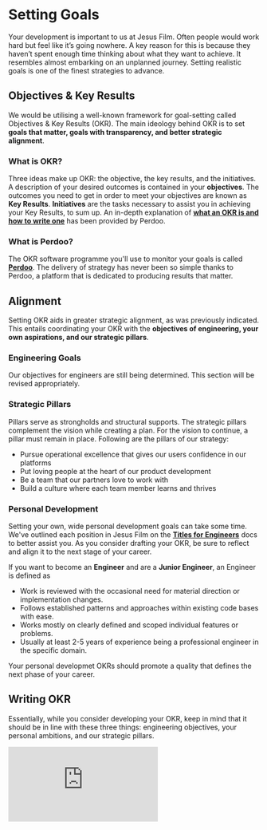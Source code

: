 # Setting Goals

Your development is important to us at Jesus Film. Often people would work hard but feel like it’s going nowhere. A key reason for this is because they haven’t spent enough time thinking about what they want to achieve. It resembles almost embarking on an unplanned journey. Setting realistic goals is one of the finest strategies to advance.

## Objectives & Key Results

We would be utilising a well-known framework for goal-setting called Objectives & Key Results (OKR). The main ideology behind OKR is to set **goals that matter, goals with transparency, and better strategic alignment**.

### What is OKR?

Three ideas make up OKR: the objective, the key results, and the initiatives. A description of your desired outcomes is contained in your **objectives**. The outcomes you need to get in order to meet your objectives are known as **Key Results**. **Initiatives** are the tasks necessary to assist you in achieving your Key Results, to sum up. An in-depth explanation of **[what an OKR is and how to write one](https://www.perdoo.com/wp-content/uploads/2020/12/eBook-The-ultimate-guide-to-okr.pdf)** has been provided by Perdoo.

### What is Perdoo?

The OKR software programme you'll use to monitor your goals is called **[Perdoo](https://www.perdoo.com/about/)**. The delivery of strategy has never been so simple thanks to Perdoo, a platform that is dedicated to producing results that matter.

## Alignment

Setting OKR aids in greater strategic alignment, as was previously indicated. This entails coordinating your OKR with the **objectives of engineering, your own aspirations, and our strategic pillars**.

### Engineering Goals

Our objectives for engineers are still being determined. This section will be revised appropriately.

### Strategic Pillars

Pillars serve as strongholds and structural supports. The strategic pillars complement the vision while creating a plan. For the vision to continue, a pillar must remain in place. Following are the pillars of our strategy:

<ul>
  <li>Pursue operational excellence that gives our users confidence in our platforms</li>
  <li>Put loving people at the heart of our product development</li>
  <li>Be a team that our partners love to work with</li>
  <li>Build a culture where each team member learns and thrives</li>
</ul>

### Personal Development

Setting your own, wide personal development goals can take some time. We've outlined each position in Jesus Film on the **[Titles for Engineers](https://docs.core.jesusfilm.org/docs/team/making-a-career/titles-for-engineers)** docs to better assist you. As you consider drafting your OKR, be sure to reflect and align it to the next stage of your career.

If you want to become an **Engineer** and are a **Junior Engineer**, an Engineer is defined as

<ul>
  <li>Work is reviewed with the occasional need for material direction or implementation changes.</li>
  <li>Follows established patterns and approaches within existing code bases with ease.</li>
  <li>Works mostly on clearly defined and scoped individual features or problems.</li>
  <li>Usually at least 2-5 years of experience being a professional engineer in the specific domain.</li>
</ul>

Your personal developmet OKRs should promote a quality that defines the next phase of your career.

## Writing OKR

Essentially, while you consider developing your OKR, keep in mind that it should be in line with these three things: engineering objectives, your personal ambitions, and our strategic pillars.

<div
  style={{
    position: 'relative',
    paddingBottom: '64.63195691202873%',
    marginBottom: '20px',
    height: 0
  }}
>
  <iframe
    src="https://www.loom.com/embed/810bf5c898d5464689f6aa396f32a61e" 
    frameborder="0"
    allowFullScreen="true"
    webkitallowfullscreen="true"
    mozallowfullscreen="true"
    style={{
      position: 'absolute',
      top: 0,
      left: 0,
      width: '100%',
      height: '100%'
    }}
  />
</div>

You must provide your objective (O) and key result (KR) when writing an OKR. Your aim is described in the Objective, and your Key Result is the measurable result needed to accomplish the Objective. You will create and keep track of your OKRs in Perdoo.

#### OKR example:

**O:** Build features that follows existing patterns and approaches

**KR:** Generate 2 pages for folder and file naming patterns for Core

**KR:** Generate 2 pages for variable naming patterns for Core

Perdoo has delivered once more by providing additional **[examples](https://support.perdoo.com/en/articles/4350812-product-engineering-it-okr-kpi-examples)** for us to use as guides or to assist us understand how to write our OKR.

Writing out our goals helps to better guide, inspire, and push us. Let's continue to run this race well together and work towards the things that really count.

## Jesus Film’s Goal

#### To Reach and Connect The Last, The Least & The Lost with partners and the body of Christ
